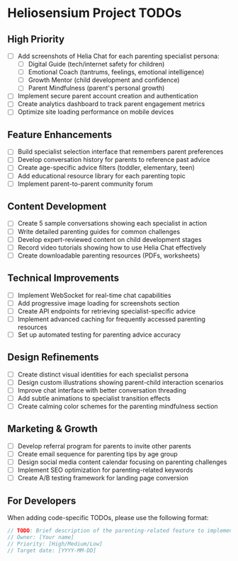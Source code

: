 # Heliosensium Project TODOs

## High Priority

- [ ] Add screenshots of Helia Chat for each parenting specialist persona:
  - [ ] Digital Guide (tech/internet safety for children)
  - [ ] Emotional Coach (tantrums, feelings, emotional intelligence)
  - [ ] Growth Mentor (child development and confidence)
  - [ ] Parent Mindfulness (parent's personal growth)
- [ ] Implement secure parent account creation and authentication
- [ ] Create analytics dashboard to track parent engagement metrics
- [ ] Optimize site loading performance on mobile devices

## Feature Enhancements

- [ ] Build specialist selection interface that remembers parent preferences
- [ ] Develop conversation history for parents to reference past advice
- [ ] Create age-specific advice filters (toddler, elementary, teen)
- [ ] Add educational resource library for each parenting topic
- [ ] Implement parent-to-parent community forum

## Content Development

- [ ] Create 5 sample conversations showing each specialist in action
- [ ] Write detailed parenting guides for common challenges
- [ ] Develop expert-reviewed content on child development stages
- [ ] Record video tutorials showing how to use Helia Chat effectively
- [ ] Create downloadable parenting resources (PDFs, worksheets)

## Technical Improvements

- [ ] Implement WebSocket for real-time chat capabilities
- [ ] Add progressive image loading for screenshots section
- [ ] Create API endpoints for retrieving specialist-specific advice
- [ ] Implement advanced caching for frequently accessed parenting resources
- [ ] Set up automated testing for parenting advice accuracy

## Design Refinements

- [ ] Create distinct visual identities for each specialist persona
- [ ] Design custom illustrations showing parent-child interaction scenarios
- [ ] Improve chat interface with better conversation threading
- [ ] Add subtle animations to specialist transition effects
- [ ] Create calming color schemes for the parenting mindfulness section

## Marketing & Growth

- [ ] Develop referral program for parents to invite other parents
- [ ] Create email sequence for parenting tips by age group
- [ ] Design social media content calendar focusing on parenting challenges
- [ ] Implement SEO optimization for parenting-related keywords
- [ ] Create A/B testing framework for landing page conversion

## For Developers

When adding code-specific TODOs, please use the following format:

```typescript
// TODO: Brief description of the parenting-related feature to implement
// Owner: [Your name]
// Priority: [High/Medium/Low]
// Target date: [YYYY-MM-DD]
```
